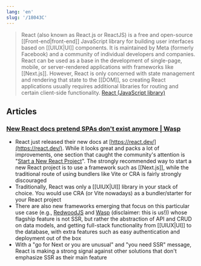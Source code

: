 ```yaml
---
lang: 'en'
slug: '/18043C'
---
```


> React (also known as React.js or ReactJS) is a free and open-source [[Front-end|front-end]] JavaScript library for building user interfaces based on [[UIUX|UI]] components. It is maintained by Meta (formerly Facebook) and a community of individual developers and companies. React can be used as a base in the development of single-page, mobile, or server-rendered applications with frameworks like [[Next.js]]. However, React is only concerned with state management and rendering that state to the [[DOM]], so creating React applications usually requires additional libraries for routing and certain client-side functionality. [React (JavaScript library)](<https://en.wikipedia.org/wiki/React_(JavaScript_library)>)

## Articles

### [New React docs pretend SPAs don't exist anymore | Wasp](https://wasp-lang.dev/blog/2023/03/17/new-react-docs-pretend-spas-dont-exist)

- React just released their new docs at [https://react.dev/](https://react.dev/). While it looks great and packs a lot of improvements, one section that caught the community's attention is "[Start a New React Project](https://react.dev/learn/start-a-new-react-project)". The strongly recommended way to start a new React project is to use a framework such as [[Next.js]], while the traditional route of using bundlers like Vite or CRA is fairly strongly discouraged
- Traditionally, React was only a [[UIUX|UI]] library in your stack of choice. You would use CRA (or Vite nowadays) as a bundler/starter for your React project
- There are also new frameworks emerging that focus on this particular use case (e.g., [RedwoodJS](https://redwoodjs.com/) and [Wasp](https://wasp-lang.dev) (disclaimer: this is us!)) whose flagship feature is not SSR, but rather the abstraction of API and CRUD on data models, and getting full-stack functionality from [[UIUX|UI]] to the database, with extra features such as easy authentication and deployment out of the box
- With a "go for Next or you are unusual" and "you need SSR" message, React is making a strong signal against other solutions that don't emphasize SSR as their main feature
